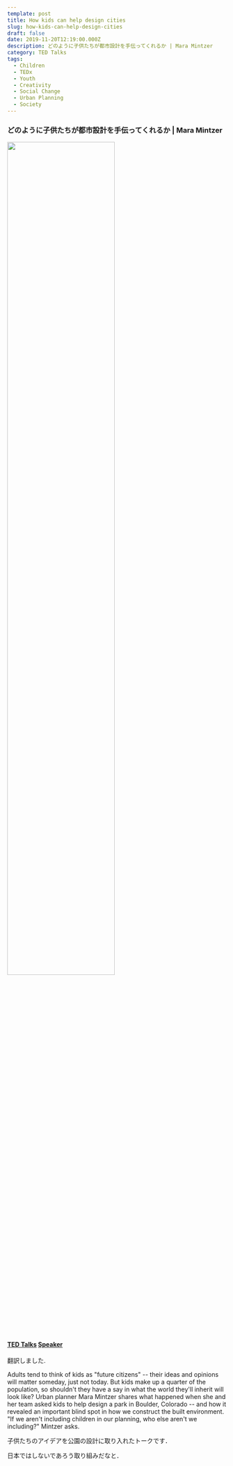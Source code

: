 ```yaml
---
template: post
title: How kids can help design cities
slug: how-kids-can-help-design-cities
draft: false
date: 2019-11-20T12:19:00.000Z
description: どのように子供たちが都市設計を手伝ってくれるか | Mara Mintzer
category: TED Talks
tags:
  - Children
  - TEDx
  - Youth
  - Creativity
  - Social Change
  - Urban Planning
  - Society
---
```


### どのように子供たちが都市設計を手伝ってくれるか | Mara Mintzer

[<img src="https://img.youtube.com/vi/360bU-vBJOI/0.jpg" width="70%">](https://www.ted.com/talks/mara_mintzer_how_kids_can_help_design_cities/up-next)

#### [TED Talks](https://www.ted.com/talks/mara_mintzer_how_kids_can_help_design_cities/up-next)  [Speaker](https://www.ted.com/speakers/mara_mintzers)

翻訳しました.

Adults tend to think of kids as "future citizens" -- their ideas and opinions will matter someday, just not today. But kids make up a quarter of the population, so shouldn't they have a say in what the world they'll inherit will look like? Urban planner Mara Mintzer shares what happened when she and her team asked kids to help design a park in Boulder, Colorado -- and how it revealed an important blind spot in how we construct the built environment. "If we aren't including children in our planning, who else aren't we including?" Mintzer asks.

子供たちのアイデアを公園の設計に取り入れたトークです．  

日本ではしないであろう取り組みだなと．
